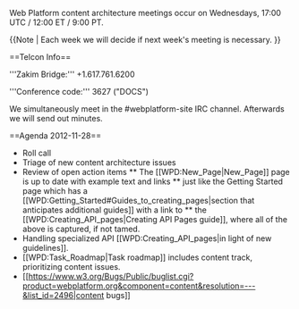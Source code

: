 Web Platform content architecture meetings occur on Wednesdays, 17:00 UTC / 12:00 ET / 9:00 PT. 

{{Note | Each week we will decide if next week's meeting is necessary. }}

==Telcon Info==

'''Zakim Bridge:''' +1.617.761.6200

'''Conference code:''' 3627 ("DOCS") 

We simultaneously meet in the #webplatform-site IRC channel. Afterwards we will send out minutes.

==Agenda 2012-11-28==
* Roll call
* Triage of new content architecture issues
* Review of open action items
** The [[WPD:New_Page|New_Page]] page is up to date with example text and links
** just like the Getting Started page which has a [[WPD:Getting_Started#Guides_to_creating_pages|section that anticipates additional guides]] with a link to
** the [[WPD:Creating_API_pages|Creating API Pages guide]], where all of the above is captured, if not tamed.
* Handling specialized API [[WPD:Creating_API_pages|in light of new guidelines]].
* [[WPD:Task_Roadmap|Task roadmap]] includes content track, prioritizing content issues.
* [[https://www.w3.org/Bugs/Public/buglist.cgi?product=webplatform.org&component=content&resolution=---&list_id=2496|content bugs]]